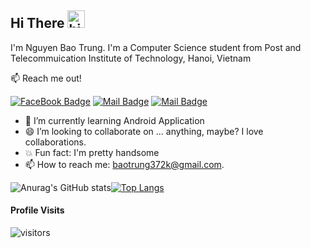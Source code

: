 ## Hi There <img src="https://user-images.githubusercontent.com/1303154/88677602-1635ba80-d120-11ea-84d8-d263ba5fc3c0.gif" width="28px" alt="hi">

I'm Nguyen Bao Trung. I'm a Computer Science student from Post and Telecommuication Institute of Technology, Hanoi, Vietnam


:mailbox: Reach me out!

[![FaceBook Badge](https://img.shields.io/badge/-BaoTrung-0e76a8?style=flat&labelColor=0e76a8&logo=facebook&logoColor=white)](https://www.facebook.com/chicotuimoipro.pro/) [![Mail Badge](https://img.shields.io/badge/-@tuilabaotrung-e84393?style=flat&labelColor=e84393&logo=instagram&logoColor=white)](https://instagram.com/tuilabtrung) [![Mail Badge](https://img.shields.io/badge/-baotrung372k-c0392b?style=flat&labelColor=c0392b&logo=gmail&logoColor=white)](mailto:baotrung372k@gmail.com)

-  🤔 I’m currently learning Android Application
-  😄 I’m looking to collaborate on ... anything, maybe? I love collaborations.
-  💥 Fun fact: I'm pretty handsome 
-  📫 How to reach me: baotrung372k@gmail.com.

![Anurag's GitHub stats](https://github-readme-stats.vercel.app/api?username=BaoTrung37&theme=radical&show_icons=true)[![Top Langs](https://github-readme-stats.vercel.app/api/top-langs/?username=baotrung37&layout=compact&theme=radical&show_icons=true)](https://github.com/anuraghazra/github-readme-stats)

#### Profile Visits 
![visitors](https://visitor-badge.glitch.me/badge?page_id=baotrung37.baotrung37)





